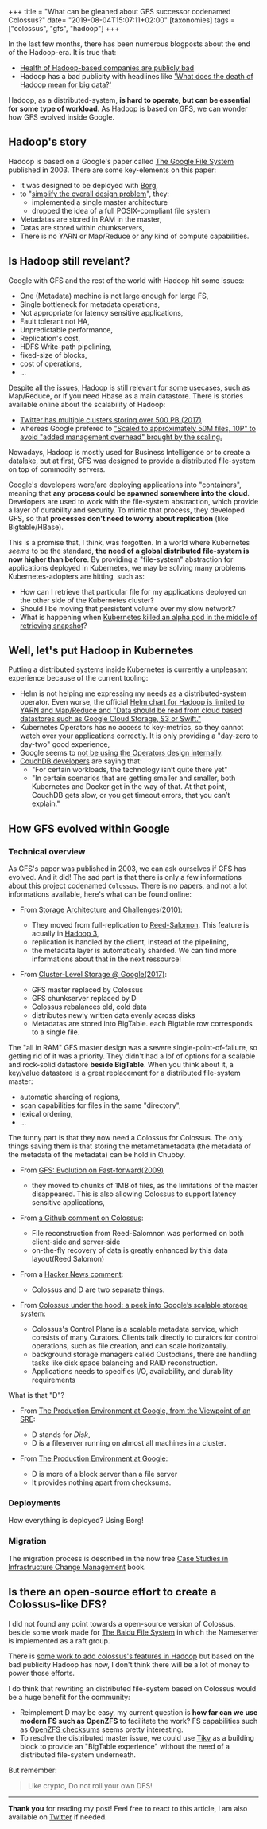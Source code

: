 +++
title = "What can be gleaned about GFS successor codenamed Colossus?"
date= "2019-08-04T15:07:11+02:00"
[taxonomies]
tags = ["colossus", "gfs", "hadoop"]
+++

In the last few months, there has been numerous blogposts about the end of the Hadoop-era. It is true that:

* [Health of Hadoop-based companies are publicly bad](https://www.theregister.co.uk/2019/06/06/cloudera_ceo_quits_customers_delay_purchase_orders_due_to_roadmap_uncertainty_after_hortonworks_merger/)
* Hadoop has a bad publicity with headlines like ['What does the death of Hadoop mean for big data?'](https://techwireasia.com/2019/07/what-does-the-death-of-hadoop-mean-for-big-data/)

Hadoop, as a distributed-system, **is hard to operate, but can be essential for some type of workload**. As Hadoop is based on GFS, we can wonder how GFS evolved inside Google.

## Hadoop's story

Hadoop is based on a Google's paper called [The Google File System](https://static.googleusercontent.com/media/research.google.com/en//archive/gfs-sosp2003.pdf) published in 2003. There are some key-elements on this paper:

* It was designed to be deployed with [Borg](https://ai.google/research/pubs/pub43438),
* to "[simplify the overall design problem](https://queue.acm.org/detail.cfm?id=1594206)", they:
  * implemented a single master architecture
  * dropped the idea of a full POSIX-compliant file system
* Metadatas are stored in RAM in the master,
* Datas are stored within chunkservers,
* There is no YARN or Map/Reduce or any kind of compute capabilities.

## Is Hadoop still revelant?

Google with GFS and the rest of the world with Hadoop hit some issues:

* One (Metadata) machine is not large enough for large FS,
* Single bottleneck for metadata operations,
* Not appropriate for latency sensitive applications,
* Fault tolerant not HA,
* Unpredictable performance,
* Replication's cost,
* HDFS Write-path pipelining,
* fixed-size of blocks,
* cost of operations,
* ...

Despite all the issues, Hadoop is still relevant for some usecases, such as Map/Reduce, or if you need Hbase as a main datastore. There is stories available online about the scalability of Hadoop:

* [Twitter has multiple clusters storing over 500 PB (2017)](https://blog.twitter.com/engineering/en_us/topics/infrastructure/2017/the-infrastructure-behind-twitter-scale.html)
* whereas Google prefered to ["Scaled to approximately 50M files, 10P" to avoid "added management overhead" brought by the scaling.](https://cloud.google.com/files/storage_architecture_and_challenges.pdf)

Nowadays, Hadoop is mostly used for Business Intelligence or to create a datalake, but at first, GFS was designed to provide a distributed file-system on top of commodity servers.

Google's developers were/are deploying applications into "containers", meaning that **any process could be spawned somewhere into the cloud**. Developers are used to work with the file-system abstraction, which provide a layer of durability and security. To mimic that process, they developed GFS, so that **processes don't need to worry about replication** (like Bigtable/HBase).

This is a promise that, I think, was forgotten. In a world where Kubernetes *seems* to be the standard, **the need of a global distributed file-system is now higher than before**. By providing a "file-system" abstraction for applications deployed in Kubernetes, we may be solving many problems Kubernetes-adopters are hitting, such as:

* How can I retrieve that particular file for my applications deployed on the other side of the Kubernetes cluster?
* Should I be moving that persistent volume over my slow network?
* What is happening when [Kubernetes killed an alpha pod in the middle of retrieving snapshot](https://github.com/dgraph-io/dgraph/issues/2698)?

## Well, let's put Hadoop in Kubernetes

Putting a distributed systems inside Kubernetes is currently a unpleasant experience because of the current tooling:

* Helm is not helping me expressing my needs as a distributed-system operator. Even worse, the official [Helm chart for Hadoop is limited to YARN and Map/Reduce and "Data should be read from cloud based datastores such as Google Cloud Storage, S3 or Swift."](https://github.com/helm/charts/tree/master/stable/hadoop)
* Kubernetes Operators has no access to key-metrics, so they cannot watch over your applications correctly. It is only providing a "day-zero to day-two" good experience,
* Google seems to [not be using the Operators design internally](https://news.ycombinator.com/item?id=16971959).
* [CouchDB developers](https://www.ibm.com/cloud/blog/new-builders/database-deep-dives-couchdb) are saying that:
  * "For certain workloads, the technology isn’t quite there yet"
  * "In certain scenarios that are getting smaller and smaller, both Kubernetes and Docker get in the way of that. At that point, CouchDB gets slow, or you get timeout errors, that you can’t explain."

## How GFS evolved within Google

### Technical overview

As GFS's paper was published in 2003, we can ask ourselves if GFS has evolved. And it did! The sad part is that there is only a few informations about this project codenamed `Colossus`. There is no papers, and not a lot informations available, here's what can be found online:

* From [Storage Architecture and Challenges(2010)](https://cloud.google.com/files/storage_architecture_and_challenges.pdf):
  * They moved from full-replication to [Reed-Salomon](https://en.wikipedia.org/wiki/Reed%E2%80%93Solomon_error_correction). This feature is acually in [Hadoop 3](https://hadoop.apache.org/docs/r3.0.0/hadoop-project-dist/hadoop-hdfs/HDFSErasureCoding.html),
  * replication is handled by the client, instead of the pipelining,
  * the metadata layer is automatically sharded. We can find more informations about that in the next ressource!

* From [Cluster-Level Storage @ Google(2017)](http://www.pdsw.org/pdsw-discs17/slides/PDSW-DISCS-Google-Keynote.pdf):
  * GFS master replaced by Colossus
  * GFS chunkserver replaced by D
  * Colossus rebalances old, cold data
  * distributes newly written data evenly across disks
  * Metadatas are stored into BigTable. each Bigtable row corresponds to a single file.

The "all in RAM" GFS master design was a severe single-point-of-failure, so getting rid of it was a priority. They didn't had a lof of options for a scalable and rock-solid datastore **beside BigTable**. When you think about it, a key/value datastore is a great replacement for a distributed file-system master:

* automatic sharding of regions,
* scan capabilities for files in the same "directory",
* lexical ordering,
* ...

The funny part is that they now need a Colossus for Colossus. The only things saving them is that storing the metametametadata (the metadata of the metadata of the metadata) can be hold in Chubby.

* From [GFS: Evolution on Fast-forward(2009)](https://queue.acm.org/detail.cfm?id=1594206)
  * they moved to chunks of 1MB of files, as the limitations of the master disappeared. This is also allowing Colossus to support latency sensitive applications,

* From [a Github comment on Colossus](https://github.com/cockroachdb/cockroach/issues/243#issuecomment-91575792):
  * File reconstruction from Reed-Salomnon was performed on both client-side and server-side
  * on-the-fly recovery of data is greatly enhanced by this data layout(Reed Salomon)

* From a [Hacker News comment](https://news.ycombinator.com/item?id=20135927):
  * Colossus and D are two separate things.

* From [Colossus under the hood: a peek into Google’s scalable storage system](https://cloud.google.com/blog/products/storage-data-transfer/a-peek-behind-colossus-googles-file-system):

  * Colossus's Control Plane is a scalable metadata service, which consists of many Curators. Clients talk directly to curators for control operations, such as file creation, and can scale horizontally.
  * background storage managers called Custodians, there are handling tasks like disk space balancing and RAID reconstruction.
  * Applications needs to specifies I/O, availability, and durability requirements

What is that "D"?

* From [The Production Environment at Google, from the Viewpoint of an SRE](https://landing.google.com/sre/sre-book/chapters/production-environment/):
  * D stands for *Disk*,
  * D is a fileserver running on almost all machines in a cluster.

* From [The Production Environment at Google](https://medium.com/@jerub/the-production-environment-at-google-8a1aaece3767):
  * D is more of a block server than a file server
  * It provides nothing apart from checksums.

### Deployments
<!-- I think the team that's pushing the forefront of something k8s-like for persistency/durability is... the Colossus/D team at Google, who have been running storage servers managed by Borg for almost a decade now :) Problem is, it's not k8s. But could tell us what that roadmap is.  -->

How everything is deployed? Using Borg!

### Migration

The migration process is described in the now free [Case Studies in Infrastructure Change Management](https://static.googleusercontent.com/media/sre.google/en//static/pdf/case-studies-infrastructure-change-management.pdf) book.

## Is there an open-source effort to create a Colossus-like DFS?

I did not found any point towards a open-source version of Colossus, beside some work made for [The Baidu File System](https://github.com/baidu/bfs) in which the Nameserver is implemented as a raft group.

There is [some work to add colossus's features in Hadoop](https://www.slideshare.net/HadoopSummit/scaling-hdfs-to-manage-billions-of-files-with-distributed-storage-schemes) but based on the bad publicity Hadoop has now, I don't think there will be a lot of money to power those efforts.

I do think that rewriting an distributed file-system based on Colossus would be a huge benefit for the community:

* Reimplement D may be easy, my current question is **how far can we use modern FS such as OpenZFS** to facilitate the work? FS capabilities such as [OpenZFS checksums](https://github.com/zfsonlinux/zfs/wiki/Checksums) seems pretty interesting.
* To resolve the distributed master issue, we could use [Tikv](https://tikv.org/) as a building block to provide an "BigTable experience" without the need of a distributed file-system underneath.

But remember:

> Like crypto, Do not roll your own DFS!

---

**Thank you** for reading my post! Feel free to react to this article, I am also available on [Twitter](https://twitter.com/PierreZ) if needed.
